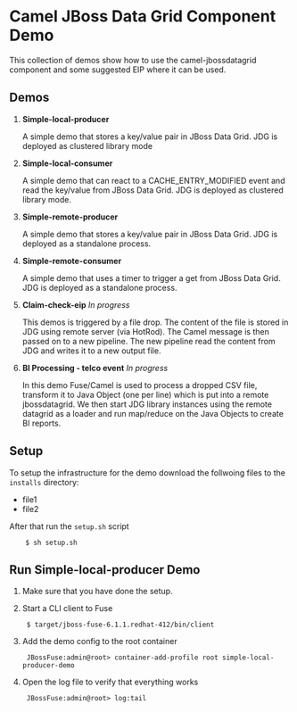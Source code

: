 Camel JBoss Data Grid Component Demo
=====================================

This collection of demos show how to use the camel-jbossdatagrid component and some suggested EIP where it can be used.

Demos
--------
1. **Simple-local-producer** 

	A simple demo that stores a key/value pair in JBoss Data Grid. JDG is deployed as clustered library mode
1. **Simple-local-consumer** 

	A simple demo that can react to a CACHE_ENTRY_MODIFIED event and read the key/value from JBoss Data Grid. JDG is deployed as clustered library mode. 
1. **Simple-remote-producer**

	A simple demo that stores a key/value pair in JBoss Data Grid. JDG is deployed as a standalone process.
1. **Simple-remote-consumer**

	A simple demo that uses a timer to trigger a get from JBoss Data Grid. JDG is deployed as a standalone process.
1. **Claim-check-eip** _In progress_
	
	This demos is triggered by a file drop. The content of the file is stored in JDG using remote server (via HotRod). The Camel message is then passed on to a new pipeline. The new pipeline read the content from JDG and writes it to a new output file. 
1. **BI Processing - telco event** _In progress_

	In this demo Fuse/Camel is used to process a dropped CSV file, transform it to Java Object (one per line) which is put into a remote jbossdatagrid. We then start JDG library instances using the remote datagrid as a loader and run map/reduce on the Java Objects to create BI reports. 
	
	
Setup
---------------
To setup the infrastructure for the demo download the follwoing files to the `installs` directory:

* file1
* file2

After that run the `setup.sh` script

		$ sh setup.sh
		
Run Simple-local-producer Demo
-------------------------------
1. Make sure that you have done the setup.
1. Start a CLI client to Fuse

		$ target/jboss-fuse-6.1.1.redhat-412/bin/client
1. Add the demo config to the root container

		JBossFuse:admin@root> container-add-profile root simple-local-producer-demo

1. Open the log file to verify that everything works

		JBossFuse:admin@root> log:tail
	
